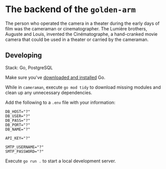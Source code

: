 # The backend of the `golden-arm`

The person who operated the camera in a theater during the early days of film was the cameraman or cinematographer. The Lumière brothers, Auguste and Louis, invented the Cinématographe, a hand-cranked movie camera that could be used in a theater or carried by the cameraman.

## Developing

Stack: Go, PostgreSQL

Make sure you've [downloaded and installed](https://go.dev/doc/install) Go.

While in `cameraman`, execute `go mod tidy` to download missing modules and clean up any unnecessary dependencies.

Add the following to a `.env` file with your information:
```
DB_HOST="?"
DB_USER="?"
DB_PASS="?"
DB_PORT="?"
DB_NAME="?"

API_KEY="?"

SMTP_USERNAME="?"
SMTP_PASSWORD="?"
```

Execute `go run .` to start a local development server.